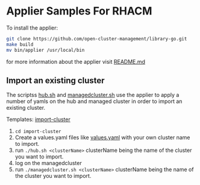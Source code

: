# Applier Samples For RHACM

To install the applier:
```bash
git clone https://github.com/open-cluster-management/library-go.git
make build
mv bin/applier /usr/local/bin
```

for more information about the applier visit [README.md](https://github.com/open-cluster-management/library-go/blob/master/docs/applier.md)

## Import an existing cluster

The scriptss [hub.sh](./import-cluster/hub.sh) and [managedcluster.sh](./importy-cluster/managedcluster.sh) use the applier to apply a number of yamls on the hub and managed cluster in order to import an existing cluster.

Templates: [import-cluster](./import-cluster)

1. `cd import-cluster`
2. Create a values.yaml files like [values.yaml](./import-cluster/values.yaml) with your own cluster name to import.
3. run `./hub.sh <clusterName>` clusterName being the name of the cluster you want to import.
4. log on the managedcluster
5. run `./managedcluster.sh <clusterName>` clusterName being the name of the cluster you want to import.